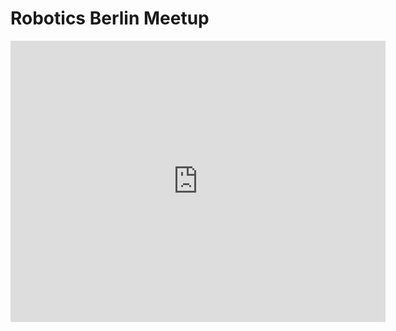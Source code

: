 # Robotics Berlin Meetup

<iframe src="https://www.google.com/maps/embed?pb=!1m18!1m12!1m3!1d2328.797447187437!2d13.407296424896861!3d52.520807417803866!2m3!1f0!2f0!3f0!3m2!1i1024!2i768!4f13.1!3m3!1m2!1s0x47a84e1f9014ffeb%3A0xc8fafc484349e4a1!2sBerliner+Fernsehturm!5e0!3m2!1sde!2sde!4v1547202757752" width="600" height="450" frameborder="0" style="border:0" allowfullscreen></iframe>
